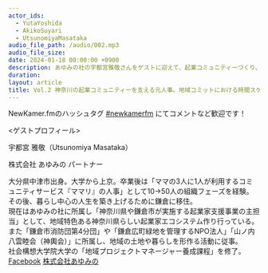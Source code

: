```yaml
---
actor_ids:
  - YutaYoshida
  - AkikoSuyari
  - UtsunomiyaMasataka
audio_file_path: /audio/002.mp3
audio_file_size:
date: 2024-01-18 00:00:00 +0900
description: あゆみの社の宇都宮雅敬さんをゲストに迎えて、起業コミュニティーづくり、60年に一度のお祭運営 についてお話しました。
duration: 
layout: article
title: Vol.2 神奈川の起業コミュニティーを支える元人事。地域コミットにおける時間スケールの違い。
---
```


NewKamer.fmのハッシュタグ [#newkamerfm](https://twitter.com/search?q=%23newkamerfm&src=typed_query&f=live) にてコメントなど歓迎です！

<ゲストプロフィール>

宇都宮 雅敬（Utsunomiya Masataka）

株式会社 あゆみの パートナー

大分県中津市出身。大学から上京。卒業後は「ママの3人に1人が利用するコミュニティサービス『ママリ』の人事」として10→50人の組織フェーズを経験。その後、暮らし中心の人生を築き上げるために鎌倉に移住。  
現在はあゆみの社に所属し「神奈川県や鎌倉市が実施する起業家支援事業の主担当」として、地域特色ある神奈川県らしい起業家エコシステム作り行っている。また「鎌倉市消防団第4分団」や「鎌倉広町緑地を管理するNPO法人」「山ノ内八雲睦会（神輿会）」に所属し、地域の土地や暮らしを形作る活動に従事。  
社会構想大学院大学の「地域プロジェクトマネージャー養成課程」を修了。  
[Facebook](https://www.facebook.com/masataka.utsunomiya.9)
[株式会社あゆみの](https://ayumino.co.jp)
